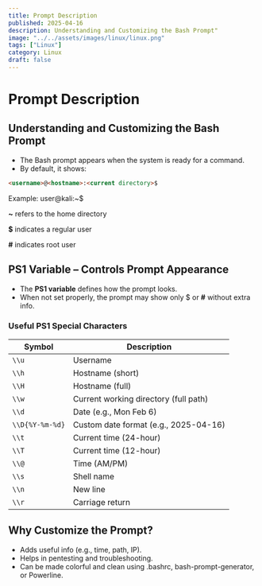 ```yaml
---
title: Prompt Description
published: 2025-04-16
description: Understanding and Customizing the Bash Prompt"
image: "../../assets/images/linux/linux.png"
tags: ["Linux"]
category: Linux
draft: false
---
```

# Prompt Description

## Understanding and Customizing the Bash Prompt

- The Bash prompt appears when the system is ready for a command.
- By default, it shows:

```markdown
<username>@<hostname>:<current directory>$

```

Example: user@kali:~$

**~** refers to the home directory

**$** indicates a regular user

**#**  indicates root user

## **PS1 Variable – Controls Prompt Appearance**

- The **PS1 variable** defines how the prompt looks.
- When not set properly, the prompt may show only $ or **#** without extra info.

### Useful PS1 Special Characters

| Symbol | Description |
| --- | --- |
| `\\u` | Username |
| `\\h` | Hostname (short) |
| `\\H` | Hostname (full) |
| `\\w` | Current working directory (full path) |
| `\\d` | Date (e.g., Mon Feb 6) |
| `\\D{%Y-%m-%d}` | Custom date format (e.g., 2025-04-16) |
| `\\t` | Current time (24-hour) |
| `\\T` | Current time (12-hour) |
| `\\@` | Time (AM/PM) |
| `\\s` | Shell name |
| `\\n` | New line |
| `\\r` | Carriage return |

## Why Customize the Prompt?

- Adds useful info (e.g., time, path, IP).
- Helps in pentesting and troubleshooting.
- Can be made colorful and clean using .bashrc, bash-prompt-generator, or Powerline.